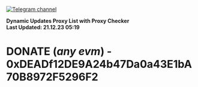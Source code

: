 [![Telegram channel](https://img.shields.io/endpoint?url=https://runkit.io/damiankrawczyk/telegram-badge/branches/master?url=https://t.me/n4z4v0d)](https://t.me/n4z4v0d) 

**Dynamic Updates Proxy List with Proxy Checker**  
**Last Updated: 21.12.23 05:19**

# DONATE (_any evm_) - 0xDEADf12DE9A24b47Da0a43E1bA70B8972F5296F2
